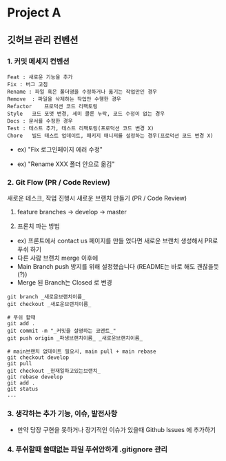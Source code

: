 
# Project A

## 깃허브 관리 컨벤션
### 1. 커밋 메세지 컨벤션
```
Feat : 새로운 기능을 추가
Fix : 버그 고침
Rename : 파일 혹은 폴더명을 수정하거나 옮기는 작업만인 경우
Remove	: 파일을 삭제하는 작업만 수행한 경우
Refactor	프로덕션 코드 리팩토링
Style	코드 포맷 변경, 세미 콜론 누락, 코드 수정이 없는 경우
Docs : 문서를 수정한 경우
Test : 테스트 추가, 테스트 리팩토링(프로덕션 코드 변경 X)
Chore	빌드 태스트 업데이트, 패키지 매니저를 설정하는 경우(프로덕션 코드 변경 X)
```
- ex) "Fix 로그인페이지 에러 수정"

- ex) "Rename XXX 폴더 안으로 옮김"


### 2. Git Flow (PR / Code Review)
새로운 테스크, 작업 진행시 새로운 브랜치 만들기 (PR / Code Review)
1. feature branches -> develop -> master

2. 프론치 파는 방법
- ex) 프론트에서 contact us 페이지를 만들 었다면 새로운 브랜치 생성해서 PR로 푸쉬 하기
- 다른 사람 브랜치 merge 이후에 
- Main Branch push 방지를 위해 설정했습니다 (README는 바로 해도 괜찮을듯 (?))
- Merge 된 Branch는 Closed 로 변경
```
git branch _새로운브랜치이름_
git checkout _새로운브랜치이름_

# 푸쉬 할때
git add . 
git commit -m "_커밋을 설명하는 코멘트_"
git push origin _파생브랜치이름_ _새로운브랜치이름_

# main브랜치 없데이트 필요시, main pull + main rebase
git checkout develop
git pull
git checkout _현재일하고있는브랜치_
git rebase develop
git add .
git status 
...

```

### 3. 생각하는 추가 기능, 이슈, 발전사항
- 만약 당장 구현을 못하거나 장기적인 이슈가 있을때 Github Issues 에 추가하기

### 4. 푸쉬할때 쓸때없는 파일 푸쉬안하게 .gitignore 관리
